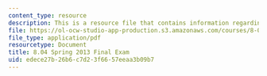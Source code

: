 ```yaml
---
content_type: resource
description: This is a resource file that contains information regarding final exam.
file: https://ol-ocw-studio-app-production.s3.amazonaws.com/courses/8-04-quantum-physics-i-spring-2013/edece27b26b6c7d23f6657eeaa3b09b7_MIT8_04S13_finalexam.pdf
file_type: application/pdf
resourcetype: Document
title: 8.04 Spring 2013 Final Exam
uid: edece27b-26b6-c7d2-3f66-57eeaa3b09b7
---
```

